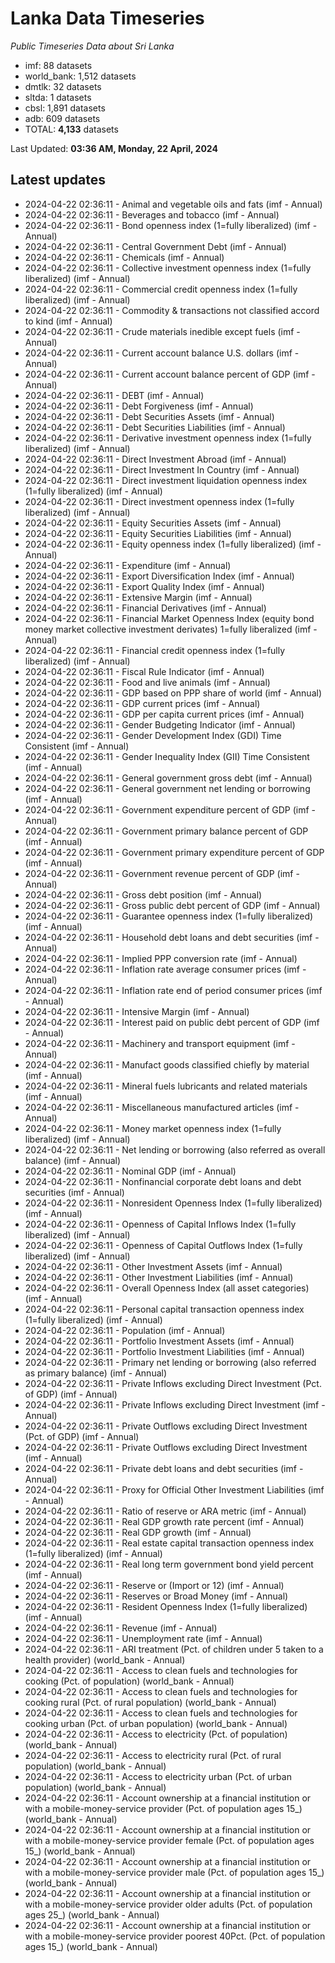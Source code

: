 # Lanka Data Timeseries
*Public Timeseries Data about Sri Lanka*

* imf: 88 datasets
* world_bank: 1,512 datasets
* dmtlk: 32 datasets
* sltda: 1 datasets
* cbsl: 1,891 datasets
* adb: 609 datasets
* TOTAL: **4,133** datasets

Last Updated: **03:36 AM, Monday, 22 April, 2024**

## Latest updates

* 2024-04-22 02:36:11 - Animal and vegetable oils and fats (imf - Annual)
* 2024-04-22 02:36:11 - Beverages and tobacco (imf - Annual)
* 2024-04-22 02:36:11 - Bond openness index (1=fully liberalized) (imf - Annual)
* 2024-04-22 02:36:11 - Central Government Debt (imf - Annual)
* 2024-04-22 02:36:11 - Chemicals (imf - Annual)
* 2024-04-22 02:36:11 - Collective investment openness index (1=fully liberalized) (imf - Annual)
* 2024-04-22 02:36:11 - Commercial credit openness index (1=fully liberalized) (imf - Annual)
* 2024-04-22 02:36:11 - Commodity & transactions not classified accord to kind (imf - Annual)
* 2024-04-22 02:36:11 - Crude materials inedible except fuels (imf - Annual)
* 2024-04-22 02:36:11 - Current account balance U.S. dollars (imf - Annual)
* 2024-04-22 02:36:11 - Current account balance percent of GDP (imf - Annual)
* 2024-04-22 02:36:11 - DEBT (imf - Annual)
* 2024-04-22 02:36:11 - Debt Forgiveness (imf - Annual)
* 2024-04-22 02:36:11 - Debt Securities Assets (imf - Annual)
* 2024-04-22 02:36:11 - Debt Securities Liabilities (imf - Annual)
* 2024-04-22 02:36:11 - Derivative investment openness index (1=fully liberalized) (imf - Annual)
* 2024-04-22 02:36:11 - Direct Investment Abroad (imf - Annual)
* 2024-04-22 02:36:11 - Direct Investment In Country (imf - Annual)
* 2024-04-22 02:36:11 - Direct investment liquidation openness index (1=fully liberalized) (imf - Annual)
* 2024-04-22 02:36:11 - Direct investment openness index (1=fully liberalized) (imf - Annual)
* 2024-04-22 02:36:11 - Equity Securities Assets (imf - Annual)
* 2024-04-22 02:36:11 - Equity Securities Liabilities (imf - Annual)
* 2024-04-22 02:36:11 - Equity openness index (1=fully liberalized) (imf - Annual)
* 2024-04-22 02:36:11 - Expenditure (imf - Annual)
* 2024-04-22 02:36:11 - Export Diversification Index (imf - Annual)
* 2024-04-22 02:36:11 - Export Quality Index (imf - Annual)
* 2024-04-22 02:36:11 - Extensive Margin (imf - Annual)
* 2024-04-22 02:36:11 - Financial Derivatives (imf - Annual)
* 2024-04-22 02:36:11 - Financial Market Openness Index (equity bond money market collective investment derivates) 1=fully liberalized (imf - Annual)
* 2024-04-22 02:36:11 - Financial credit openness index (1=fully liberalized) (imf - Annual)
* 2024-04-22 02:36:11 - Fiscal Rule Indicator (imf - Annual)
* 2024-04-22 02:36:11 - Food and live animals (imf - Annual)
* 2024-04-22 02:36:11 - GDP based on PPP share of world (imf - Annual)
* 2024-04-22 02:36:11 - GDP current prices (imf - Annual)
* 2024-04-22 02:36:11 - GDP per capita current prices (imf - Annual)
* 2024-04-22 02:36:11 - Gender Budgeting Indicator (imf - Annual)
* 2024-04-22 02:36:11 - Gender Development Index (GDI) Time Consistent (imf - Annual)
* 2024-04-22 02:36:11 - Gender Inequality Index (GII) Time Consistent (imf - Annual)
* 2024-04-22 02:36:11 - General government gross debt (imf - Annual)
* 2024-04-22 02:36:11 - General government net lending or borrowing (imf - Annual)
* 2024-04-22 02:36:11 - Government expenditure percent of GDP (imf - Annual)
* 2024-04-22 02:36:11 - Government primary balance percent of GDP (imf - Annual)
* 2024-04-22 02:36:11 - Government primary expenditure percent of GDP (imf - Annual)
* 2024-04-22 02:36:11 - Government revenue percent of GDP (imf - Annual)
* 2024-04-22 02:36:11 - Gross debt position (imf - Annual)
* 2024-04-22 02:36:11 - Gross public debt percent of GDP (imf - Annual)
* 2024-04-22 02:36:11 - Guarantee openness index (1=fully liberalized) (imf - Annual)
* 2024-04-22 02:36:11 - Household debt loans and debt securities (imf - Annual)
* 2024-04-22 02:36:11 - Implied PPP conversion rate (imf - Annual)
* 2024-04-22 02:36:11 - Inflation rate average consumer prices (imf - Annual)
* 2024-04-22 02:36:11 - Inflation rate end of period consumer prices (imf - Annual)
* 2024-04-22 02:36:11 - Intensive Margin (imf - Annual)
* 2024-04-22 02:36:11 - Interest paid on public debt percent of GDP (imf - Annual)
* 2024-04-22 02:36:11 - Machinery and transport equipment (imf - Annual)
* 2024-04-22 02:36:11 - Manufact goods classified chiefly by material (imf - Annual)
* 2024-04-22 02:36:11 - Mineral fuels lubricants and related materials (imf - Annual)
* 2024-04-22 02:36:11 - Miscellaneous manufactured articles (imf - Annual)
* 2024-04-22 02:36:11 - Money market openness index (1=fully liberalized) (imf - Annual)
* 2024-04-22 02:36:11 - Net lending or borrowing (also referred as overall balance) (imf - Annual)
* 2024-04-22 02:36:11 - Nominal GDP (imf - Annual)
* 2024-04-22 02:36:11 - Nonfinancial corporate debt loans and debt securities (imf - Annual)
* 2024-04-22 02:36:11 - Nonresident Openness Index (1=fully liberalized) (imf - Annual)
* 2024-04-22 02:36:11 - Openness of Capital Inflows Index (1=fully liberalized) (imf - Annual)
* 2024-04-22 02:36:11 - Openness of Capital Outflows Index (1=fully liberalized) (imf - Annual)
* 2024-04-22 02:36:11 - Other Investment Assets (imf - Annual)
* 2024-04-22 02:36:11 - Other Investment Liabilities (imf - Annual)
* 2024-04-22 02:36:11 - Overall Openness Index (all asset categories) (imf - Annual)
* 2024-04-22 02:36:11 - Personal capital transaction openness index (1=fully liberalized) (imf - Annual)
* 2024-04-22 02:36:11 - Population (imf - Annual)
* 2024-04-22 02:36:11 - Portfolio Investment Assets (imf - Annual)
* 2024-04-22 02:36:11 - Portfolio Investment Liabilities (imf - Annual)
* 2024-04-22 02:36:11 - Primary net lending or borrowing (also referred as primary balance) (imf - Annual)
* 2024-04-22 02:36:11 - Private Inflows excluding Direct Investment (Pct. of GDP) (imf - Annual)
* 2024-04-22 02:36:11 - Private Inflows excluding Direct Investment (imf - Annual)
* 2024-04-22 02:36:11 - Private Outflows excluding Direct Investment (Pct. of GDP) (imf - Annual)
* 2024-04-22 02:36:11 - Private Outflows excluding Direct Investment (imf - Annual)
* 2024-04-22 02:36:11 - Private debt loans and debt securities (imf - Annual)
* 2024-04-22 02:36:11 - Proxy for Official Other Investment Liabilities (imf - Annual)
* 2024-04-22 02:36:11 - Ratio of reserve or ARA metric (imf - Annual)
* 2024-04-22 02:36:11 - Real GDP growth rate percent (imf - Annual)
* 2024-04-22 02:36:11 - Real GDP growth (imf - Annual)
* 2024-04-22 02:36:11 - Real estate capital transaction openness index (1=fully liberalized) (imf - Annual)
* 2024-04-22 02:36:11 - Real long term government bond yield percent (imf - Annual)
* 2024-04-22 02:36:11 - Reserve or (Import or 12) (imf - Annual)
* 2024-04-22 02:36:11 - Reserves or Broad Money (imf - Annual)
* 2024-04-22 02:36:11 - Resident Openness Index (1=fully liberalized) (imf - Annual)
* 2024-04-22 02:36:11 - Revenue (imf - Annual)
* 2024-04-22 02:36:11 - Unemployment rate (imf - Annual)
* 2024-04-22 02:36:11 - ARI treatment (Pct. of children under 5 taken to a health provider) (world_bank - Annual)
* 2024-04-22 02:36:11 - Access to clean fuels and technologies for cooking (Pct. of population) (world_bank - Annual)
* 2024-04-22 02:36:11 - Access to clean fuels and technologies for cooking rural (Pct. of rural population) (world_bank - Annual)
* 2024-04-22 02:36:11 - Access to clean fuels and technologies for cooking urban (Pct. of urban population) (world_bank - Annual)
* 2024-04-22 02:36:11 - Access to electricity (Pct. of population) (world_bank - Annual)
* 2024-04-22 02:36:11 - Access to electricity rural (Pct. of rural population) (world_bank - Annual)
* 2024-04-22 02:36:11 - Access to electricity urban (Pct. of urban population) (world_bank - Annual)
* 2024-04-22 02:36:11 - Account ownership at a financial institution or with a mobile-money-service provider (Pct. of population ages 15_) (world_bank - Annual)
* 2024-04-22 02:36:11 - Account ownership at a financial institution or with a mobile-money-service provider female (Pct. of population ages 15_) (world_bank - Annual)
* 2024-04-22 02:36:11 - Account ownership at a financial institution or with a mobile-money-service provider male (Pct. of population ages 15_) (world_bank - Annual)
* 2024-04-22 02:36:11 - Account ownership at a financial institution or with a mobile-money-service provider older adults (Pct. of population ages 25_) (world_bank - Annual)
* 2024-04-22 02:36:11 - Account ownership at a financial institution or with a mobile-money-service provider poorest 40Pct. (Pct. of population ages 15_) (world_bank - Annual)